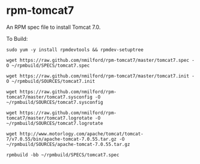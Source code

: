 rpm-tomcat7
===========

An RPM spec file to install Tomcat 7.0.

To Build:

`sudo yum -y install rpmdevtools && rpmdev-setuptree`

`wget https://raw.github.com/nmilford/rpm-tomcat7/master/tomcat7.spec -O ~/rpmbuild/SPECS/tomcat7.spec`

`wget https://raw.github.com/nmilford/rpm-tomcat7/master/tomcat7.init -O ~/rpmbuild/SOURCES/tomcat7.init`

`wget https://raw.github.com/nmilford/rpm-tomcat7/master/tomcat7.sysconfig -O ~/rpmbuild/SOURCES/tomcat7.sysconfig`

`wget https://raw.github.com/nmilford/rpm-tomcat7/master/tomcat7.logrotate -O ~/rpmbuild/SOURCES/tomcat7.logrotate`

`wget http://www.motorlogy.com/apache/tomcat/tomcat-7/v7.0.55/bin/apache-tomcat-7.0.55.tar.gz -O ~/rpmbuild/SOURCES/apache-tomcat-7.0.55.tar.gz`

`rpmbuild -bb ~/rpmbuild/SPECS/tomcat7.spec`

